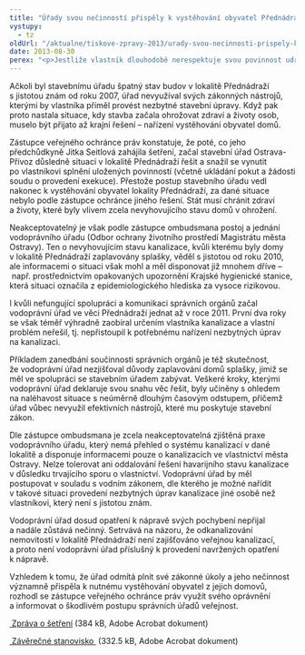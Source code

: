 ```yaml
---
title: "Úřady svou nečinností přispěly k vystěhování obyvatel Přednádraží"
vystupy:
  - tz
oldUrl: "/aktualne/tiskove-zpravy-2013/urady-svou-necinnosti-prispely-k-vystehovani-obyvatel-prednadrazi"
date: 2013-08-30
perex: "<p>Jestliže vlastník dlouhodobě nerespektuje svou povinnost udržovat objekty v dobrém stavebně-technickém stavu a stavby začnou ohrožovat veřejné zájmy, tj. zdraví a životy osob, je povinností úřadů zakročit. Za stav objektů v lokalitě Přednádraží tedy nese zásadní měrou odpovědnost jejich vlastník, případně jeho předchůdci (mezi nimiž byl i stát), avšak nelze přitom pominout ani roli správních orgánů, zejména stavebního a vodoprávního úřadu, které nečinily vůči vlastníkům žádná efektivní opatření k vynucení nezbytných stavebních úprav a navzájem nespolupracovaly.</p>"
---
```


<!-- imported from the old website -->

<p>Ačkoli byl stavebnímu úřadu špatný stav budov v lokalitě Přednádraží s jistotou znám od roku 2007, úřad nevyužíval svých zákonných nástrojů, kterými by vlastníka přiměl provést nezbytné stavební úpravy. Když pak proto nastala situace, kdy stavba začala ohrožovat zdraví a životy osob, muselo být přijato až krajní řešení – nařízení vystěhování obyvatel domů.</p><p>Zástupce veřejného ochránce práv konstatuje, že poté, co jeho předchůdkyně Jitka Seitlová zahájila šetření, začal stavební úřad Ostrava-Přívoz důsledně situaci v lokalitě Přednádraží řešit a snažil se vynutit po vlastníkovi splnění uložených povinností (včetně ukládání pokut a žádosti soudu o provedení exekuce). Přestože postup stavebního úřadu vedl nakonec k vystěhování obyvatel lokality Přednádraží, za dané situace nebylo podle zástupce ochránce jiného řešení. Stát musí chránit zdraví a životy, které byly vlivem zcela nevyhovujícího stavu domů v ohrožení.</p><p>Neakceptovatelný je však podle zástupce ombudsmana postoj a jednání vodoprávního úřadu (Odbor ochrany životního prostředí Magistrátu města Ostravy). Ten o nevyhovujícím stavu kanalizace, kvůli kterému byly domy v lokalitě Přednádraží zaplavovány splašky, věděl s jistotou od roku 2010, ale informacemi o situaci však mohl a měl disponovat již mnohem dříve – např. prostřednictvím opakovaných upozornění Krajské hygienické stanice, která situaci označila z epidemiologického hlediska za vysoce rizikovou. </p><p>I kvůli nefungující spolupráci a komunikaci správních orgánů začal vodoprávní úřad ve věci Přednádraží jednat až v roce 2011. První dva roky se však téměř výhradně zaobíral určením vlastníka kanalizace a vlastní problém neřešil, tj. nepřistoupil k potřebnému nařízení nezbytných úprav na kanalizaci. </p><p>Příkladem zanedbání součinnosti správních orgánů je též skutečnost, že vodoprávní úřad nezjišťoval důvody zaplavování domů splašky, jimiž se měl ve spolupráci se stavebním úřadem zabývat. Veškeré kroky, kterými vodoprávní úřad deklaruje svou snahu věc řešit, byly učiněny s ohledem na naléhavost situace s neúměrně dlouhým časovým odstupem, přičemž úřad vůbec nevyužil efektivních nástrojů, které mu poskytuje stavební zákon. </p><p>Dle zástupce ombudsmana je zcela neakceptovatelná zjištěná praxe vodoprávního úřadu, který nemá přehled o systému kanalizací v dané lokalitě a disponuje informacemi pouze o kanalizacích ve vlastnictví města Ostravy. Nelze tolerovat ani oddalování řešení havarijního stavu kanalizace v důsledku trvajícího sporu o vlastnictví. Vodoprávní úřad by měl postupovat v souladu s vodním zákonem, dle kterého je možné nařídit v takové situaci provedení nezbytných úprav kanalizace jiné osobě než vlastníkovi, který není s jistotou znám.</p><p>Vodoprávní úřad dosud opatření k nápravě svých pochybení nepřijal a nadále zůstává nečinný. Setrvává na názoru, že odkanalizování nemovitostí v lokalitě Přednádraží není zajišťováno veřejnou kanalizací, a proto není vodoprávní úřad příslušný k provedení navržených opatření k nápravě. </p><p>Vzhledem k tomu, že úřad odmítá plnit své zákonné úkoly a jeho nečinnost významně přispěla k nutnému vystěhování obyvatel z jejich domovů, rozhodl se zástupce veřejného ochránce práv využít svého oprávnění a informovat o škodlivém postupu správních úřadů veřejnost.</p><p><a title="Otevření do nového okna" href="/uploads-import/STANOVISKA/Stavebni_rad_a_uzemni_planovani/Ruzne_ze_stavebniho_prava/4757-2012-JG-ZZ.pdf" target="_blank"> Zpráva o šetření</a> (384 kB, Adobe Acrobat dokument)</p><p><a title="Otevření do nového okna" href="/uploads-import/STANOVISKA/Stavebni_rad_a_uzemni_planovani/Ruzne_ze_stavebniho_prava/4757-12-JG-ZSO.pdf" target="_blank"> Závěrečné stanovisko </a> (332.5 kB, Adobe Acrobat dokument)</p>
